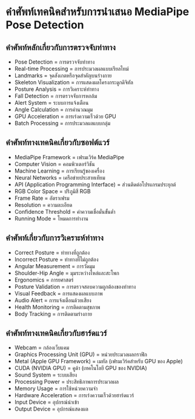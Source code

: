 # คำศัพท์เทคนิคสำหรับการนำเสนอ MediaPipe Pose Detection

## คำศัพท์หลักเกี่ยวกับการตรวจจับท่าทาง

- Pose Detection = การตรวจจับท่าทาง
- Real-time Processing = การประมวลผลแบบเรียลไทม์
- Landmarks = จุดสังเกตหรือจุดสำคัญบนร่างกาย
- Skeleton Visualization = การแสดงผลโครงกระดูกดิจิทัล
- Posture Analysis = การวิเคราะห์ท่าทาง
- Fall Detection = การตรวจจับการหกล้ม
- Alert System = ระบบการแจ้งเตือน
- Angle Calculation = การคำนวณมุม
- GPU Acceleration = การเร่งความเร็วด้วย GPU
- Batch Processing = การประมวลผลแบบกลุ่ม

## คำศัพท์ทางเทคนิคเกี่ยวกับซอฟต์แวร์

- MediaPipe Framework = เฟรมเวิร์ค MediaPipe
- Computer Vision = คอมพิวเตอร์วิชัน
- Machine Learning = การเรียนรู้ของเครื่อง
- Neural Networks = เครือข่ายประสาทเทียม
- API (Application Programming Interface) = ส่วนติดต่อโปรแกรมประยุกต์
- RGB Color Space = ปริภูมิสี RGB
- Frame Rate = อัตราเฟรม
- Resolution = ความละเอียด
- Confidence Threshold = ค่าความเชื่อมั่นขั้นต่ำ
- Running Mode = โหมดการทำงาน

## คำศัพท์เกี่ยวกับการวิเคราะห์ท่าทาง

- Correct Posture = ท่าทางที่ถูกต้อง
- Incorrect Posture = ท่าทางที่ไม่ถูกต้อง
- Angular Measurement = การวัดมุม
- Shoulder-Hip Angle = มุมระหว่างไหล่และสะโพก
- Ergonomics = การยศาสตร์
- Posture Validation = การตรวจสอบความถูกต้องของท่าทาง
- Visual Feedback = การแสดงผลแบบภาพ
- Audio Alert = การแจ้งเตือนด้วยเสียง
- Health Monitoring = การติดตามสุขภาพ
- Body Tracking = การติดตามร่างกาย

## คำศัพท์ทางเทคนิคเกี่ยวกับฮาร์ดแวร์

- Webcam = กล้องเว็บแคม
- Graphics Processing Unit (GPU) = หน่วยประมวลผลกราฟิก
- Metal (Apple GPU Framework) = เมทัล (เฟรมเวิร์คสำหรับ GPU ของ Apple)
- CUDA (NVIDIA GPU) = คูด้า (เทคโนโลยี GPU ของ NVIDIA)
- Sound System = ระบบเสียง
- Processing Power = ประสิทธิภาพการประมวลผล
- Memory Usage = การใช้หน่วยความจำ
- Hardware Acceleration = การเร่งความเร็วด้วยฮาร์ดแวร์
- Input Device = อุปกรณ์นำเข้า
- Output Device = อุปกรณ์แสดงผล

